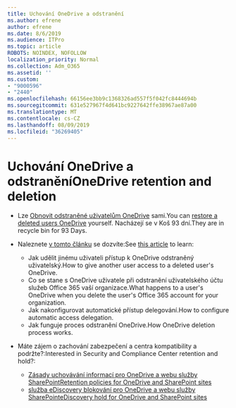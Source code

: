 ```yaml
---
title: Uchování OneDrive a odstranění
ms.author: efrene
author: efrene
ms.date: 8/6/2019
ms.audience: ITPro
ms.topic: article
ROBOTS: NOINDEX, NOFOLLOW
localization_priority: Normal
ms.collection: Adm_O365
ms.assetid: ''
ms.custom:
- "9000596"
- "2440"
ms.openlocfilehash: 66156ee3bb9c1368326ad557f5f042fc8444694b
ms.sourcegitcommit: 631e527967f4d641bc9227642ffe38967ae87a00
ms.translationtype: MT
ms.contentlocale: cs-CZ
ms.lasthandoff: 08/09/2019
ms.locfileid: "36269405"
---
```

# <a name="onedrive-retention-and-deletion"></a><span data-ttu-id="36daa-102">Uchování OneDrive a odstranění</span><span class="sxs-lookup"><span data-stu-id="36daa-102">OneDrive retention and deletion</span></span>

- <span data-ttu-id="36daa-103">Lze [Obnovit odstraněné uživatelům OneDrive](https://docs.microsoft.com/onedrive/restore-deleted-onedrive) sami.</span><span class="sxs-lookup"><span data-stu-id="36daa-103">You can [restore a deleted users OneDrive](https://docs.microsoft.com/onedrive/restore-deleted-onedrive) yourself.</span></span> <span data-ttu-id="36daa-104">Nacházejí se v Koš 93 dní.</span><span class="sxs-lookup"><span data-stu-id="36daa-104">They are in recycle bin for 93 Days.</span></span> 

- <span data-ttu-id="36daa-105">Naleznete [v tomto článku](https://docs.microsoft.com/onedrive/restore-deleted-onedrive) se dozvíte:</span><span class="sxs-lookup"><span data-stu-id="36daa-105">See [this article](https://docs.microsoft.com/onedrive/restore-deleted-onedrive) to learn:</span></span>
    - <span data-ttu-id="36daa-106">Jak udělit jinému uživateli přístup k OneDrive odstraněný uživatelský.</span><span class="sxs-lookup"><span data-stu-id="36daa-106">How to give another user access to a deleted user's OneDrive.</span></span>
    - <span data-ttu-id="36daa-107">Co se stane s OneDrive uživatele při odstranění uživatelského účtu služeb Office 365 vaší organizace.</span><span class="sxs-lookup"><span data-stu-id="36daa-107">What happens to a user's OneDrive when you delete the user's Office 365 account for your organization.</span></span>
    - <span data-ttu-id="36daa-108">Jak nakonfigurovat automatické přístup delegování.</span><span class="sxs-lookup"><span data-stu-id="36daa-108">How to configure automatic access delegation.</span></span>
    - <span data-ttu-id="36daa-109">Jak funguje proces odstranění OneDrive.</span><span class="sxs-lookup"><span data-stu-id="36daa-109">How OneDrive deletion process works.</span></span>

- <span data-ttu-id="36daa-110">Máte zájem o zachování zabezpečení a centra kompatibility a podržte?:</span><span class="sxs-lookup"><span data-stu-id="36daa-110">Interested in Security and Compliance Center retention and hold?:</span></span>
    - [<span data-ttu-id="36daa-111">Zásady uchovávání informací pro OneDrive a webu služby SharePoint</span><span class="sxs-lookup"><span data-stu-id="36daa-111">Retention policies for OneDrive and SharePoint sites</span></span>](https://docs.microsoft.com/office365/securitycompliance/retention-policies?redirectSourcePath=%252farticle%252f5e377752-700d-4870-9b6d-12bfc12d2423#content-in-onedrive-accounts-and-sharepoint-sites)
    - [<span data-ttu-id="36daa-112">služba eDiscovery blokování pro OneDrive a webu služby SharePoint</span><span class="sxs-lookup"><span data-stu-id="36daa-112">eDiscovery hold for OneDrive and SharePoint sites</span></span>](https://docs.microsoft.com/office365/securitycompliance/ediscovery-cases#step-4-place-content-locations-on-hold)



